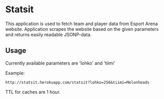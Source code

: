 Statsit
=======

This application is used to fetch team and player data from Esport Arena website. Application scrapes the website based on the given parameters and returns easily readable JSONP-data.

Usage
-----

Currently available parameters are 'lohko' and 'tiimi'

Example:

    http://statsit.herokuapp.com/statsit?lohko=256&tiimi=Melonheads

TTL for caches are 1 hour.
